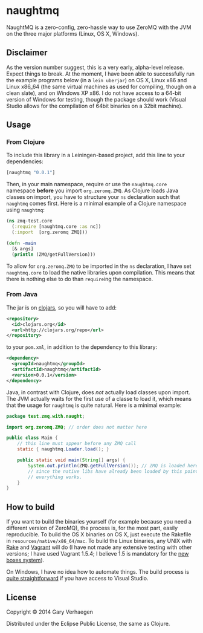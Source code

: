 # naughtmq

NaughtMQ is a zero-config, zero-hassle way to use ZeroMQ with the JVM on the
three major platforms (Linux, OS X, Windows).

## Disclaimer

As the version number suggest, this is a very early, alpha-level release.
Expect things to break. At the moment, I have been able to successfully run the
example programs below (in a `lein uberjar`) on OS X, Linux x86  and Linux
x86_64 (the same virtual machines as used for compiling, though on a clean
slate), and on Windows XP x86. I do not have access to a 64-bit version of
Windows for testing, though the package should work (Visual Studio allows for
the compilation of 64bit binaries on a 32bit machine).

## Usage

### From Clojure

To include this library in a Leiningen-based project, add this line to your
dependencies:

```clojure
[naughtmq "0.0.1"]
```

Then, in your main namespace, require or use the `naughtmq.core` namespace
**before** you import `org.zeromq.ZMQ`. As Clojure loads Java classes on
import, you have to structure your `ns` declaration such that `naughtmq` comes
first. Here is a minimal example of a Clojure namespace using `naughtmq`:

```clojure
(ns zmq-test.core
  (:require [naughtmq.core :as nc])
  (:import  [org.zeromq ZMQ]))

(defn -main
  [& args]
  (println (ZMQ/getFullVersion)))
```

To allow for `org.zeromq.ZMQ` to be imported in the `ns` declaration, I have
set `naughtmq.core` to load the native libraries upon compilation. This means
that there is nothing else to do than `require`ing the namespace.

### From Java

The jar is on [clojars](https://clojars.org/), so you will have to add:

```xml
<repository>
  <id>clojars.org</id>
  <url>http://clojars.org/repo</url>
</repository>
```

to your `pom.xml`, in addition to the dependency to this library:

```xml
<dependency>
  <groupId>naughtmq</groupId>
  <artifactId>naughtmq</artifactId>
  <version>0.0.1</version>
</dependency>
```

Java, in contrast with Clojure, does *not* actually load classes upon import.
The JVM actually waits for the first use of a classe to load it, which means
that the usage for `naughtmq` is quite natural. Here is a minimal example:

```java
package test.zmq.with.naught;

import org.zeromq.ZMQ; // order does not matter here

public class Main {
    // this line must appear before any ZMQ call
    static { naughtmq.Loader.load(); }

    public static void main(String[] args) {
        System.out.println(ZMQ.getFullVersion()); // ZMQ is loaded here
        // since the native libs have already been loaded by this point,
        // everything works.
    }
}
```

## How to build

If you want to build the binaries yourself (for example because you need a
different version of ZeroMQ), the process is, for the most part, easily
reproducible. To build the OS X binaries on OS X, just execute the Rakefile in
`resources/native/x86_64/mac`. To build the Linux binaries, any UNIX with
[Rake](http://rake.rubyforge.org/) and [Vagrant](http://www.vagrantup.com/)
will do (I have not made any extensive testing with other versions; I have used
Vagrant 1.5.4; I believe 1.5 is mandatory for the [new boxes
system](https://vagrantcloud.com/)).

On Windows, I have no idea how to automate things. The build process is [quite
straightforward](http://zeromq.org/bindings:java) if you have access to Visual
Studio.

## License

Copyright © 2014 Gary Verhaegen

Distributed under the Eclipse Public License, the same as Clojure.
